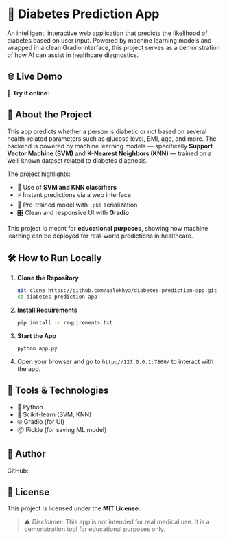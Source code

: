 # 💉 Diabetes Prediction App

An intelligent, interactive web application that predicts the likelihood of diabetes based on user input. 
Powered by machine learning models and wrapped in a clean Gradio interface, this project serves as a demonstration of how AI can assist in healthcare diagnostics.


## 🌐 Live Demo

🔗 **Try it online**: 



## 📌 About the Project

This app predicts whether a person is diabetic or not based on several health-related parameters such as glucose level, BMI, age, and more. The backend is powered by machine learning models — specifically **Support Vector Machine (SVM)** and **K-Nearest Neighbors (KNN)** — trained on a well-known dataset related to diabetes diagnosis.


The project highlights:

- 🔬 Use of **SVM and KNN classifiers**
- ⚡ Instant predictions via a web interface
- 🧠 Pre-trained model with `.pkl` serialization
- 🎛️ Clean and responsive UI with **Gradio**

This project is meant for **educational purposes**, showing how machine learning can be deployed for real-world predictions in healthcare.


## 🛠️ How to Run Locally


1. **Clone the Repository**

   ```bash
   git clone https://github.com/aalokhya/diabetes-prediction-app.git
   cd diabetes-prediction-app


2. **Install Requirements**

   ```bash
   pip install -r requirements.txt
   ```

3. **Start the App**

   ```bash
   python app.py
   ```

4. Open your browser and go to `http://127.0.0.1:7860/` to interact with the app.


## 🧪 Tools & Technologies

* 🐍 Python
* 🤖 Scikit-learn (SVM, KNN)
* 🌐 Gradio (for UI)
* 📦 Pickle (for saving ML model)


## 👤 Author

GitHub:


## 📄 License

This project is licensed under the **MIT License**.

> ⚠️ *Disclaimer*: This app is not intended for real medical use. It is a demonstration tool for educational purposes only.
